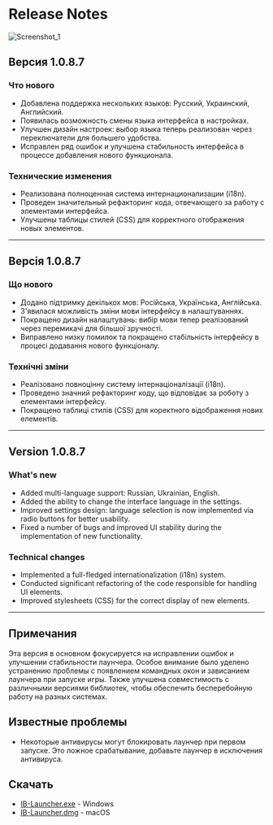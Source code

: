 # Release Notes
![Screenshot_1](https://github.com/user-attachments/assets/d272e853-a86d-4ead-9be0-ec16cc2df348)

## Версия 1.0.8.7

### Что нового
- Добавлена поддержка нескольких языков: Русский, Украинский, Английский.
- Появилась возможность смены языка интерфейса в настройках.
- Улучшен дизайн настроек: выбор языка теперь реализован через переключатели для большего удобства.
- Исправлен ряд ошибок и улучшена стабильность интерфейса в процессе добавления нового функционала.

### Технические изменения
- Реализована полноценная система интернационализации (i18n).
- Проведен значительный рефакторинг кода, отвечающего за работу с элементами интерфейса.
- Улучшены таблицы стилей (CSS) для корректного отображения новых элементов.

---

## Версія 1.0.8.7

### Що нового
- Додано підтримку декількох мов: Російська, Українська, Англійська.
- З'явилася можливість зміни мови інтерфейсу в налаштуваннях.
- Покращено дизайн налаштувань: вибір мови тепер реалізований через перемикачі для більшої зручності.
- Виправлено низку помилок та покращено стабільність інтерфейсу в процесі додавання нового функціоналу.

### Технічні зміни
- Реалізовано повноцінну систему інтернаціоналізації (i18n).
- Проведено значний рефакторинг коду, що відповідає за роботу з елементами інтерфейсу.
- Покращено таблиці стилів (CSS) для коректного відображення нових елементів.

---

## Version 1.0.8.7

### What's new
- Added multi-language support: Russian, Ukrainian, English.
- Added the ability to change the interface language in the settings.
- Improved settings design: language selection is now implemented via radio buttons for better usability.
- Fixed a number of bugs and improved UI stability during the implementation of new functionality.

### Technical changes
- Implemented a full-fledged internationalization (i18n) system.
- Conducted significant refactoring of the code responsible for handling UI elements.
- Improved stylesheets (CSS) for the correct display of new elements.

---

## Примечания
Эта версия в основном фокусируется на исправлении ошибок и улучшении стабильности лаунчера. Особое внимание было уделено устранению проблемы с появлением командных окон и зависанием лаунчера при запуске игры. Также улучшена совместимость с различными версиями библиотек, чтобы обеспечить бесперебойную работу на разных системах.

## Известные проблемы
- Некоторые антивирусы могут блокировать лаунчер при первом запуске. Это ложное срабатывание, добавьте лаунчер в исключения антивируса.

## Скачать
- [IB-Launcher.exe](https://github.com/mdreval/ib-launcher/releases/download/v1.0.8.7/IB-Launcher.exe) - Windows
- [IB-Launcher.dmg](https://github.com/mdreval/ib-launcher/releases/download/v1.0.8.7/IB-Launcher.dmg) - macOS